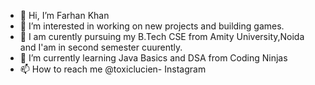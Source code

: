 - 👋 Hi, I’m Farhan Khan
- 👀 I’m interested in working on new projects and building games.
- 💞️ I am curently pursuing my B.Tech CSE from Amity University,Noida and I'am in second semester cuurently.
- 🌱 I’m currently learning Java Basics and DSA from Coding Ninjas
- 📫 How to reach me @toxiclucien- Instagram

<!---
MrFarhanKhan007/MrFarhanKhan007 is a ✨ special ✨ repository because its `README.md` (this file) appears on your GitHub profile.
You can click the Preview link to take a look at your changes.
--->
